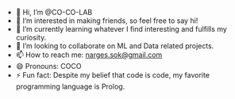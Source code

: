 - 👋 Hi, I’m @CO-CO-LAB
- 👀 I’m interested in making friends, so feel free to say hi!
- 🌱 I’m currently learning whatever I find interesting and fulfills my curiosity.
- 💞️ I’m looking to collaborate on ML and Data related projects.
- 📫 How to reach me: narges.sok@gmail.com
- 😄 Pronouns: COCO
- ⚡ Fun fact: Despite my belief that code is code, my favorite programming language is Prolog.

<!---
CO-CO-LAB/CO-CO-LAB is a ✨ special ✨ repository because its `README.md` (this file) appears on your GitHub profile.
You can click the Preview link to take a look at your changes.
--->
